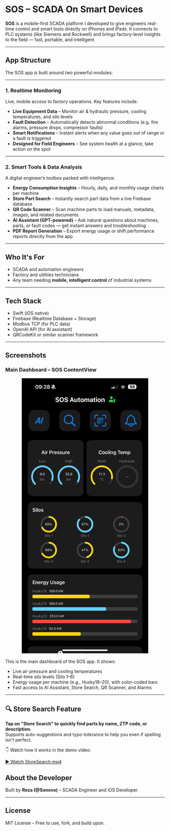 # SOS – SCADA On Smart Devices

**SOS** is a mobile-first SCADA platform I developed to give engineers real-time control and smart tools directly on iPhones and iPads. It connects to PLC systems (like Siemens and Rockwell) and brings factory-level insights to the field — fast, portable, and intelligent.

---

##  App Structure

The SOS app is built around two powerful modules:

---

### 1.  Realtime Monitoring

Live, mobile access to factory operations. Key features include:

-  **Live Equipment Data** – Monitor air & hydraulic pressure, cooling temperatures, and silo levels
-  **Fault Detection** – Automatically detects abnormal conditions (e.g. fire alarms, pressure drops, compressor faults)
-  **Smart Notifications** – Instant alerts when any value goes out of range or a fault is triggered
-  **Designed for Field Engineers** – See system health at a glance, take action on the spot

---

### 2.  Smart Tools & Data Analysis

A digital engineer’s toolbox packed with intelligence:

-  **Energy Consumption Insights** – Hourly, daily, and monthly usage charts per machine
-  **Store Part Search** – Instantly search part data from a live Firebase database
-  **QR Code Scanner** – Scan machine parts to load manuals, metadata, images, and related documents
-  **AI Assistant (GPT-powered)** – Ask natural questions about machines, parts, or fault codes — get instant answers and troubleshooting
-  **PDF Report Generation** – Export energy usage or shift performance reports directly from the app

---

##  Who It's For

- SCADA and automation engineers  
- Factory and utilities technicians  
- Any team needing **mobile, intelligent control** of industrial systems

---

##  Tech Stack

- Swift (iOS native)
- Firebase (Realtime Database + Storage)
- Modbus TCP (for PLC data)
- OpenAI API (for AI assistant)
- QRCodeKit or similar scanner framework

---

##  Screenshots

###  Main Dashboard – SOS ContentView

<p align="center">
  <img src="screens/dashboard.PNG" alt="SOS Dashboard" width="400"/>
</p>

This is the main dashboard of the SOS app. It shows:
- Live air pressure and cooling temperatures
- Real-time silo levels (Silo 1–6)
- Energy usage per machine (e.g., Husky18–20), with color-coded bars
- Fast access to AI Assistant, Store Search, QR Scanner, and Alarms

---
## 🔍 Store Search Feature

**Tap on "Store Search" to quickly find parts by name, ZTP code, or description.**  
Supports auto-suggestions and typo-tolerance to help you even if spelling isn't perfect.

👇 Watch how it works in the demo video:

[▶️ Watch StoreSearch.mp4](videos/StoreSearch.mp4)

##  About the Developer

Built by **Reza (@Sonovo)** – SCADA Engineer and iOS Developer.  

---

##  License

MIT License – Free to use, fork, and build upon.

